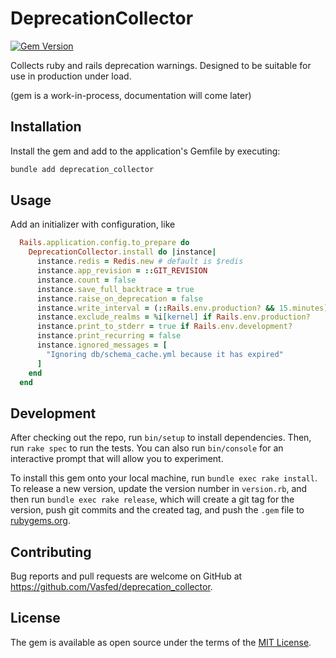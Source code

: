 # DeprecationCollector
[![Gem Version](https://badge.fury.io/rb/deprecation_collector.svg)](https://badge.fury.io/rb/deprecation_collector)

Collects ruby and rails deprecation warnings.
Designed to be suitable for use in production under load.

(gem is a work-in-process, documentation will come later)

## Installation

Install the gem and add to the application's Gemfile by executing:

```sh
bundle add deprecation_collector
```

## Usage

Add an initializer with configuration, like

```ruby
  Rails.application.config.to_prepare do
    DeprecationCollector.install do |instance|
      instance.redis = Redis.new # default is $redis
      instance.app_revision = ::GIT_REVISION
      instance.count = false
      instance.save_full_backtrace = true
      instance.raise_on_deprecation = false
      instance.write_interval = (::Rails.env.production? && 15.minutes) || 1.minute
      instance.exclude_realms = %i[kernel] if Rails.env.production?
      instance.print_to_stderr = true if Rails.env.development?
      instance.print_recurring = false
      instance.ignored_messages = [
        "Ignoring db/schema_cache.yml because it has expired"
      ]
    end
  end
```

## Development

After checking out the repo, run `bin/setup` to install dependencies. Then, run `rake spec` to run the tests. You can also run `bin/console` for an interactive prompt that will allow you to experiment.

To install this gem onto your local machine, run `bundle exec rake install`. To release a new version, update the version number in `version.rb`, and then run `bundle exec rake release`, which will create a git tag for the version, push git commits and the created tag, and push the `.gem` file to [rubygems.org](https://rubygems.org).

## Contributing

Bug reports and pull requests are welcome on GitHub at https://github.com/Vasfed/deprecation_collector.

## License

The gem is available as open source under the terms of the [MIT License](https://opensource.org/licenses/MIT).
